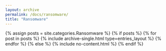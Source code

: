 ```yaml
---
layout: archive
permalink: /docs/ransomware/
title: "Ransomware"
---
```


{% assign posts = site.categories.Ransomware %}
{% if posts %}
  {% for post in posts %}
    {% include archive-single.html type=entries_layout %}
  {% endfor %}
{% else %}
  {% include no-content.html %}
{% endif %}
